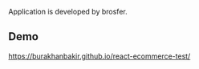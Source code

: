 Application is developed by brosfer.

## Demo
https://burakhanbakir.github.io/react-ecommerce-test/


